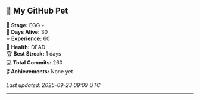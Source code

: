 ## 🐾 My GitHub Pet

🥚 **Stage:** EGG 💀  
📅 **Days Alive:** 30  
⭐ **Experience:** 60  
💓 **Health:** DEAD  
🏆 **Best Streak:** 1 days  
💻 **Total Commits:** 260  
🎖️ **Achievements:** None yet  

*Last updated: 2025-09-23 09:09 UTC*

---
